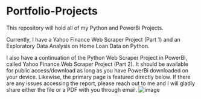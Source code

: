 # Portfolio-Projects
This repository will hold all of my Python and PowerBi Projects.

Currently, I have a Yahoo Finance Web Scraper Project (Part 1) and an Exploratory Data Analysis on Home Loan Data on Python.

I also have a continuation of the Python Web Scraper Project in PowerBi, called Yahoo Finance Web Scraper Project (Part 2). It should be available for public access/download as long as you have PowerBi downloaded on your device. Likewise, the primary page is featured directly below. If there are any issues accessing the report, please reach out to me and I will gladly share either the file or a PDF with you through email. 
![image](https://user-images.githubusercontent.com/127256761/225219764-c397f525-989e-4bd1-bbaf-120ee9286ea3.png)
